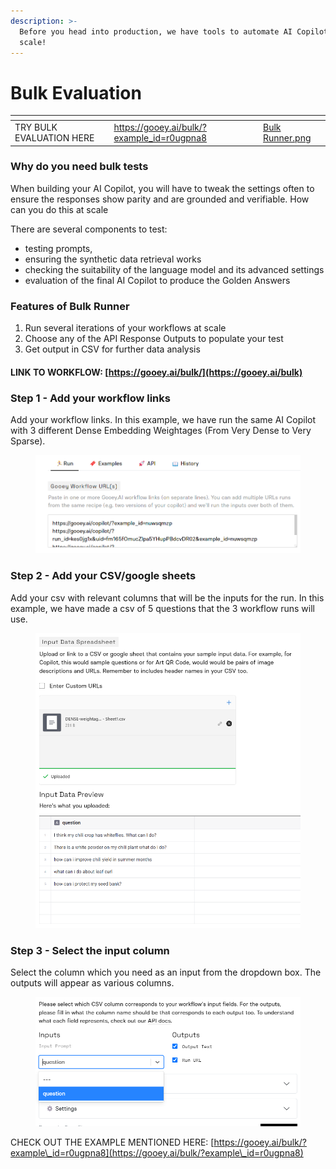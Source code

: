 ```yaml
---
description: >-
  Before you head into production, we have tools to automate AI Copilot tests at
  scale!
---
```


# Bulk Evaluation

<table data-view="cards"><thead><tr><th></th><th data-type="content-ref"></th><th data-hidden data-card-cover data-type="files"></th></tr></thead><tbody><tr><td>TRY BULK EVALUATION HERE</td><td><a href="https://gooey.ai/bulk/?example_id=r0ugpna8">https://gooey.ai/bulk/?example_id=r0ugpna8</a></td><td><a href="../../.gitbook/assets/Bulk Runner.png">Bulk Runner.png</a></td></tr></tbody></table>

### Why do you need bulk tests

When building your AI Copilot, you will have to tweak the settings often to ensure the responses show parity and are grounded and verifiable. How can you do this at scale&#x20;

There are several components to test:&#x20;

* testing prompts,&#x20;
* ensuring the synthetic data retrieval works
* checking the suitability of the language model and its advanced settings
* evaluation of the final AI Copilot to produce the Golden Answers&#x20;

### Features of Bulk Runner

1. Run several iterations of your workflows at scale&#x20;
2. Choose any of the API Response Outputs to populate your test
3. Get output in CSV for further data analysis

#### LINK TO WORKFLOW: [https://gooey.ai/bulk/](https://gooey.ai/bulk)

### Step 1 - Add your workflow links&#x20;

Add your workflow links. In this example, we have run the same AI Copilot with 3 different Dense Embedding Weightages (From Very Dense to Very Sparse).

<figure><img src="../../.gitbook/assets/Screenshot 2023-11-03 000936.png" alt=""><figcaption></figcaption></figure>

### Step 2 - Add your CSV/google sheets

Add your csv with relevant columns that will be the inputs for the run. In this example, we have made a csv of 5 questions that the 3 workflow runs will use.&#x20;

<figure><img src="../../.gitbook/assets/Screenshot 2023-11-03 000946.png" alt=""><figcaption></figcaption></figure>

### Step 3 - Select the input column

Select the column which you need as an input from the dropdown box. The outputs will appear as various columns.&#x20;

<figure><img src="../../.gitbook/assets/Screenshot 2023-11-03 000954.png" alt=""><figcaption></figcaption></figure>

CHECK OUT THE EXAMPLE MENTIONED HERE: [https://gooey.ai/bulk/?example\_id=r0ugpna8](https://gooey.ai/bulk/?example\_id=r0ugpna8)
